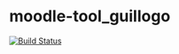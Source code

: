 # moodle-tool_guillogo

[![Build Status](https://travis-ci.com/guillogo/moodle-tool_guillogo.svg?branch=main)](https://travis-ci.com/guillogo/moodle-tool_guillogo)